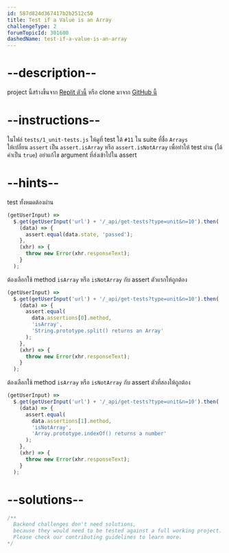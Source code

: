 ```yaml
---
id: 587d824d367417b2b2512c50
title: Test if a Value is an Array
challengeType: 2
forumTopicId: 301600
dashedName: test-if-a-value-is-an-array
---
```


# --description--

project นี้สร้างขึ้นจาก [Replit ตัวนี้](https://replit.com/github/freeCodeCamp/boilerplate-mochachai) หรือ clone มาจาก [GitHub นี้](https://github.com/freeCodeCamp/boilerplate-mochachai/)

# --instructions--

ในไฟล์ `tests/1_unit-tests.js` ให้ดูที่ test ใต้ `#11` ใน suite ที่ชื่อ `Arrays`  
ให้เปลี่ยน `assert` เป็น `assert.isArray` หรือ `assert.isNotArray` เพื่อทำให้ test ผ่าน (ได้ค่าเป็น `true`) 
อย่าแก้ไข argument ที่ส่งเข้าไปใน assert

# --hints--

test ทั้งหมดต้องผ่าน

```js
(getUserInput) =>
  $.get(getUserInput('url') + '/_api/get-tests?type=unit&n=10').then(
    (data) => {
      assert.equal(data.state, 'passed');
    },
    (xhr) => {
      throw new Error(xhr.responseText);
    }
  );
```

ต้องเลือกใช้ method `isArray` หรือ `isNotArray` กับ assert ตัวแรกให้ถูกต้อง

```js
(getUserInput) =>
  $.get(getUserInput('url') + '/_api/get-tests?type=unit&n=10').then(
    (data) => {
      assert.equal(
        data.assertions[0].method,
        'isArray',
        'String.prototype.split() returns an Array'
      );
    },
    (xhr) => {
      throw new Error(xhr.responseText);
    }
  );
```

ต้องเลือกใช้ method `isArray` หรือ `isNotArray` กับ assert ตัวที่สองให้ถูกต้อง

```js
(getUserInput) =>
  $.get(getUserInput('url') + '/_api/get-tests?type=unit&n=10').then(
    (data) => {
      assert.equal(
        data.assertions[1].method,
        'isNotArray',
        'Array.prototype.indexOf() returns a number'
      );
    },
    (xhr) => {
      throw new Error(xhr.responseText);
    }
  );
```

# --solutions--

```js
/**
  Backend challenges don't need solutions, 
  because they would need to be tested against a full working project. 
  Please check our contributing guidelines to learn more.
*/
```
